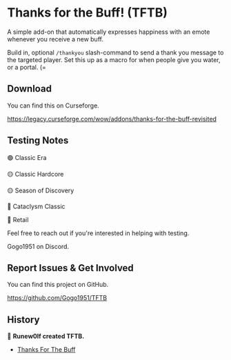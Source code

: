 # Thanks for the Buff! (TFTB)

A simple add-on that automatically expresses happiness with an emote whenever you receive a new buff.

Build in, optional `/thankyou` slash-command to send a thank you message to the targeted player. Set this up as a macro for when people give you water, or a portal. (=

## Download

You can find this on Curseforge.

https://legacy.curseforge.com/wow/addons/thanks-for-the-buff-revisited

## Testing Notes

🟢 Classic Era

🟡 Classic Hardcore

🟡 Season of Discovery

🔴 Cataclysm Classic

🔴 Retail

Feel free to reach out if you're interested in helping with testing. 

Gogo1951 on Discord.

## Report Issues & Get Involved

You can find this project on GitHub.

https://github.com/Gogo1951/TFTB

## History

👏 **Runew0lf created TFTB.**

- [Thanks For The Buff](https://www.curseforge.com/wow/addons/thanks-for-the-buff)
